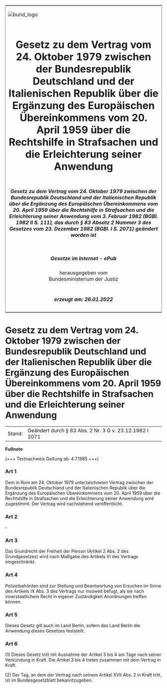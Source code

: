 <span id="DECKBLATT.html"></span>

<table border="0" frame="border" width="100%">

<tr valign="top">

<td align="left">

![bund\_logo](BfJ_2021_Web_de_de.gif)

</td>

<td align="right">

 

</td>

</tr>

<tr align="center" valign="middle">

<td colspan="2">

# Gesetz zu dem Vertrag vom 24. Oktober 1979 zwischen der Bundesrepublik Deutschland und der Italienischen Republik über die Ergänzung des Europäischen Übereinkommens vom 20. April 1959 über die Rechtshilfe in Strafsachen und die Erleichterung seiner Anwendung

</td>

</tr>

<tr align="center" valign="middle">

<td colspan="2">

##### Gesetz zu dem Vertrag vom 24. Oktober 1979 zwischen der Bundesrepublik Deutschland und der Italienischen Republik über die Ergänzung des Europäischen Übereinkommens vom 20. April 1959 über die Rechtshilfe in Strafsachen und die Erleichterung seiner Anwendung vom 3. Februar 1982 (BGBl. 1982 II S. 111), das durch § 83 Absatz 2 Nummer 3 des Gesetzes vom 23. Dezember 1982 (BGBl. I S. 2071) geändert worden ist

</td>

</tr>

<tr align="center" valign="middle">

<td colspan="2">

  
  

##### Gesetze im Internet - ePub  
  
herausgegeben vom  
Bundesministerium der Justiz

</td>

</tr>

<tr align="center" valign="bottom">

<td colspan="2">

  
  

##### erzeugt am: 26.01.2022

</td>

</tr>

</table>

<span id="BJNR201110982.html"></span>

# Gesetz zu dem Vertrag vom 24. Oktober 1979 zwischen der Bundesrepublik Deutschland und der Italienischen Republik über die Ergänzung des Europäischen Übereinkommens vom 20. April 1959 über die Rechtshilfe in Strafsachen und die Erleichterung seiner Anwendung

<div>

<div class="jnhtml">

|        |                                                         |
| ------ | ------------------------------------------------------- |
| Stand: | Geändert durch § 83 Abs. 2 Nr. 3 G v. 23.12.1982 I 2071 |

</div>

</div>

<div>

  
**Fußnote**

<div class="jnhtml">

<div>

<div class="jurAbsatz">

(+++ Textnachweis Geltung ab: 4.7.1985 +++)

</div>

</div>

</div>

</div>

<span id="BJNR201110982BJNE000100312.html"></span>

### Art 1  

<div>

<div class="jnhtml">

<div>

<div class="jurAbsatz">

Dem in Rom am 24. Oktober 1979 unterzeichneten Vertrag zwischen der
Bundesrepublik Deutschland und der Italienischen Republik über die
Ergänzung des Europäischen Übereinkommens vom 20. April 1959 über die
Rechtshilfe in Strafsachen und die Erleichterung seiner Anwendung wird
zugestimmt. Der Vertrag wird nachstehend veröffentlicht.

</div>

</div>

</div>

</div>

<span id="BJNR201110982BJNE000200312.html"></span>

### Art 2  

<div>

<div class="jnhtml">

<div>

<div class="jurAbsatz">

\-

</div>

</div>

</div>

</div>

<span id="BJNR201110982BJNE000301309.html"></span>

### Art 3  

<div>

<div class="jnhtml">

<div>

<div class="jurAbsatz">

Das Grundrecht der Freiheit der Person (Artikel 2 Abs. 2 des
Grundgesetzes) wird nach Maßgabe des Artikels VI des Vertrags
eingeschränkt.

</div>

</div>

</div>

</div>

<span id="BJNR201110982BJNE000401309.html"></span>

### Art 4  

<div>

<div class="jnhtml">

<div>

<div class="jurAbsatz">

Polizeibehörden sind zur Stellung und Beantwortung von Ersuchen im Sinne
des Artikels IX Abs. 3 des Vertrags nur insoweit befugt, als sie nach
innerstaatlichem Recht in eigener Zuständigkeit Anordnungen treffen
können.

</div>

</div>

</div>

</div>

<span id="BJNR201110982BJNE000500312.html"></span>

### Art 5  

<div>

<div class="jnhtml">

<div>

<div class="jurAbsatz">

Dieses Gesetz gilt auch im Land Berlin, sofern das Land Berlin die
Anwendung dieses Gesetzes feststellt.

</div>

</div>

</div>

</div>

<span id="BJNR201110982BJNE000600312.html"></span>

### Art 6  

<div>

<div class="jnhtml">

<div>

<div class="jurAbsatz">

(1) Dieses Gesetz tritt mit Ausnahme der Artikel 3 bis 4 am Tage nach
seiner Verkündung in Kraft. Die Artikel 3 bis 4 treten zusammen mit dem
Vertrag in Kraft.

</div>

<div class="jurAbsatz">

(2) Der Tag, an dem der Vertrag nach seinem Artikel XVII Abs. 2 in Kraft
tritt, ist im Bundesgesetzblatt bekanntzugeben.

</div>

</div>

</div>

</div>
